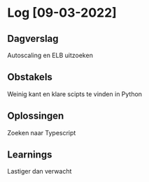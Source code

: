 # Log [09-03-2022]

## Dagverslag
Autoscaling en ELB uitzoeken

## Obstakels
Weinig kant en klare scipts te vinden in Python

## Oplossingen
Zoeken naar Typescript

## Learnings
Lastiger dan verwacht
